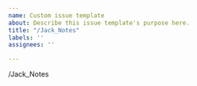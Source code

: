 ```yaml
---
name: Custom issue template
about: Describe this issue template's purpose here.
title: "/Jack_Notes"
labels: ''
assignees: ''

---
```


/Jack_Notes
